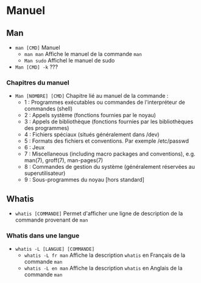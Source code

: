 # Manuel
## Man
- `man [CMD]` Manuel
  - `man man` Affiche le manuel de la commande `man`
  - `Man sudo` Affichel le manuel de sudo
- `Man [CMD] -k` ???
### Chapitres du manuel
- `Man [NOMBRE] [CMD]` Chapitre lié au manuel de la commande :
  - 1 : Programmes exécutables ou commandes de l'interpréteur de commandes (shell)
  - 2 : Appels système (fonctions fournies par le noyau)
  - 3 : Appels de bibliothèque (fonctions fournies par les bibliothèques des programmes)
  - 4 : Fichiers spéciaux (situés généralement dans /dev)
  - 5 : Formats des fichiers et conventions. Par exemple /etc/passwd
  - 6 : Jeux
  - 7 : Miscellaneous (including macro packages and conventions), e.g. man(7), groff(7), man-pages(7)
  - 8 : Commandes de gestion du système (généralement réservées au superutilisateur)
  - 9 : Sous-programmes du noyau [hors standard]

## Whatis
- `whatis [COMMANDE]` Permet d'afficher une ligne de description de la commande provenant de `man`
### Whatis dans une langue
  - `whatis -L [LANGUE] [COMMANDE]`
    - `whatis -L fr man` Affiche la description `whatis` en Français de la commande `man`
    - `whatis -L en man` Affiche la description `whatis` en Anglais de la commande `man`